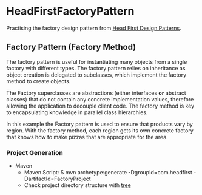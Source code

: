 # HeadFirstFactoryPattern

Practising the factory design pattern from [Head First Design Patterns](http://shop.oreilly.com/product/9780596007126.do). 

## Factory Pattern (Factory Method)
The factory pattern is useful for instantiating many objects from a single factory with different types. The factory pattern relies on inheritance as object creation is delegated to subclasses, which implement the factory method to create objects.

The Factory superclasses are abstractions (either interfaces **or** abstract classes) that do not contain any concrete implementation values, therefore allowing the application to decouple client code. The factory method is key to encapsulating knowledge in parallel class hierarchies.

In this example the Factory pattern is used to ensure that products vary by region. With the factory method, each region gets its own concrete factory that knows how to make pizzas that are appropriate for the area.

### Project Generation
- Maven
	- Maven Script: $ mvn archetype:generate -DgroupId=com.headfirst -DartifactId=FactoryProject
	- Check project directory structure with [tree](http://macappstore.org/tree/)

